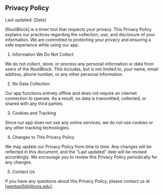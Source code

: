 ## Privacy Policy

Last updated: [Date]

[RoutiBlock] is a timer tool that respects your privacy. This Privacy Policy explains our practices regarding the collection, use, and disclosure of your information. We are committed to protecting your privacy and ensuring a safe experience while using our app.

1. Information We Do Not Collect

We do not collect, store, or process any personal information or data from users of the RoutiBlock. This includes, but is not limited to, your name, email address, phone number, or any other personal information.

2. No Data Collection

Our app functions entirely offline and does not require an internet connection to operate. As a result, no data is transmitted, collected, or shared with any third parties.

3. Cookies and Tracking

Since our app does not use any online services, we do not use cookies or any other tracking technologies.

4. Changes to This Privacy Policy

We may update our Privacy Policy from time to time. Any changes will be reflected in this document, and the "Last updated" date will be revised accordingly. We encourage you to review this Privacy Policy periodically for any changes.

5. Contact Us

If you have any questions about this Privacy Policy, please contact us at [wentaol5@illinois.edu].